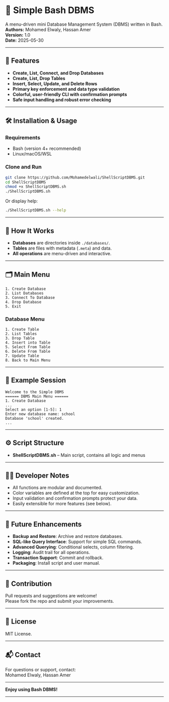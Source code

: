 # 🐚 Simple Bash DBMS

A menu-driven mini Database Management System (DBMS) written in Bash.  
**Authors:** Mohamed Elwaly, Hassan Amer  
**Version:** 1.0  
**Date:** 2025-05-30

---

## 🚀 Features

- **Create, List, Connect, and Drop Databases**
- **Create, List, Drop Tables**
- **Insert, Select, Update, and Delete Rows**
- **Primary key enforcement and data type validation**
- **Colorful, user-friendly CLI with confirmation prompts**
- **Safe input handling and robust error checking**

---

## 🛠️ Installation & Usage

### Requirements
- Bash (version 4+ recommended)
- Linux/macOS/WSL

### Clone and Run

```bash
git clone https://github.com/Mohamedelwali/ShellScriptDBMS.git
cd ShellScriptDBMS
chmod +x ShellScriptDBMS.sh
./ShellScriptDBMS.sh
```

Or display help:

```bash
./ShellScriptDBMS.sh --help
```

---

## 📖 How It Works

- **Databases** are directories inside `./databases/`.
- **Tables** are files with metadata (`.meta`) and data.
- **All operations** are menu-driven and interactive.

---

## 🗂️ Main Menu

```
1. Create Database
2. List Databases
3. Connect To Database
4. Drop Database
5. Exit
```

### Database Menu

```
1. Create Table
2. List Tables
3. Drop Table
4. Insert into Table
5. Select From Table
6. Delete From Table
7. Update Table
8. Back to Main Menu
```

---

## 📝 Example Session

```text
Welcome to the Simple DBMS
====== DBMS Main Menu ======
1. Create Database
...
Select an option [1-5]: 1
Enter new database name: school
Database 'school' created.
...
```

---

## ⚙️ Script Structure

- **ShellScriptDBMS.sh** – Main script, contains all logic and menus

---

## 🧑‍💻 Developer Notes

- All functions are modular and documented.
- Color variables are defined at the top for easy customization.
- Input validation and confirmation prompts protect your data.
- Easily extensible for more features (see below).

---

## 🌱 Future Enhancements

- **Backup and Restore**: Archive and restore databases.
- **SQL-like Query Interface**: Support for simple SQL commands.
- **Advanced Querying**: Conditional selects, column filtering.
- **Logging**: Audit trail for all operations.
- **Transaction Support**: Commit and rollback.
- **Packaging**: Install script and user manual.

---

## 🤝 Contribution

Pull requests and suggestions are welcome!  
Please fork the repo and submit your improvements.

---

## 📄 License

MIT License.

---

## 📬 Contact

For questions or support, contact:  
Mohamed Elwaly, Hassan Amer

---

**Enjoy using Bash DBMS!**

---
